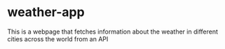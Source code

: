 # weather-app
This is a webpage that fetches information about the weather in different cities across the world from an API
